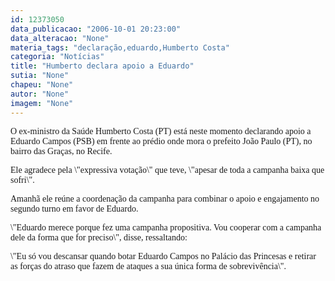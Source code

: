```yaml
---
id: 12373050
data_publicacao: "2006-10-01 20:23:00"
data_alteracao: "None"
materia_tags: "declaração,eduardo,Humberto Costa"
categoria: "Notícias"
title: "Humberto declara apoio a Eduardo"
sutia: "None"
chapeu: "None"
autor: "None"
imagem: "None"
---
```

<p><P><FONT face=Verdana>O ex-ministro da Saúde Humberto Costa (PT) está neste momento declarando apoio a Eduardo Campos (PSB) em frente ao prédio onde mora o prefeito João Paulo (PT), no bairro das Graças, no Recife.</FONT></P></p>
<p><P><FONT face=Verdana>Ele agradece pela \"expressiva votação\" que teve, \"apesar de toda a campanha baixa que sofri\".</FONT></P></p>
<p><P><FONT face=Verdana>Amanhã ele reúne a coordenação da campanha para combinar o apoio e engajamento no segundo turno em favor de Eduardo.</FONT></P></p>
<p><P><FONT face=Verdana>\"Eduardo merece porque&nbsp;fez uma campanha propositiva. Vou cooperar com&nbsp;a campanha dele da forma que for preciso\", disse, ressaltando:</FONT></P></p>
<p><P><FONT face=Verdana>\"Eu só vou descansar quando botar Eduardo Campos no Palácio das Princesas e retirar as forças do atraso que fazem de ataques a sua única forma de sobrevivência\".</FONT></P></p>
<p><P><FONT face=Verdana></FONT>&nbsp;</P> </p>
